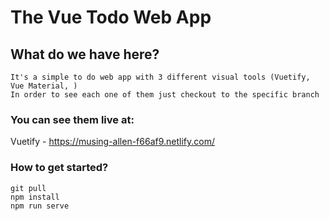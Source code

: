 # The Vue Todo Web App

## What do we have here?
```
It's a simple to do web app with 3 different visual tools (Vuetify, Vue Material, )
In order to see each one of them just checkout to the specific branch
```
### You can see them live at:
Vuetify - https://musing-allen-f66af9.netlify.com/

### How to get started?
```
git pull
npm install
npm run serve
```
